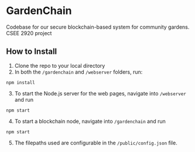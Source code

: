 # GardenChain
Codebase for our secure blockchain-based system for community gardens. CSEE 2920 project

## How to Install

1. Clone the repo to your local directory
2. In both the `/gardenchain` and `/webserver` folders, run:
```
npm install
```
3. To start the Node.js server for the web pages, navigate into `/webserver` and run
```
npm start
```
4. To start a blockchain node, navigate into `/gardenchain` and run
```
npm start
```
5. The filepaths used are configurable in the `/public/config.json` file.
